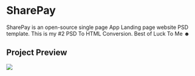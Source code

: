 # SharePay
SharePay is an open-source single page App Landing page website PSD template. This is my #2 PSD To HTML Conversion. Best of Luck To Me ☻  

## Project Preview
<img src="https://raw.githubusercontent.com/alnahian2003/SharePay/main/SharePay-ss.jpg"/>
